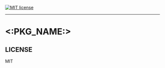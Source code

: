 [![MIT license](https://img.shields.io/badge/License-MIT-blue.svg)](https://jaredlunde.mit-license.org/)

---

# <:PKG_NAME:>

## LICENSE
MIT
